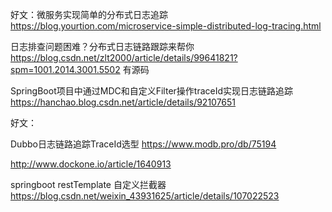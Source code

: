 好文：微服务实现简单的分布式日志追踪 https://blog.yourtion.com/microservice-simple-distributed-log-tracing.html

日志排查问题困难？分布式日志链路跟踪来帮你 https://blog.csdn.net/zlt2000/article/details/99641821?spm=1001.2014.3001.5502   有源码



SpringBoot项目中通过MDC和自定义Filter操作traceId实现日志链路追踪 https://hanchao.blog.csdn.net/article/details/92107651



好文：

Dubbo日志链路追踪TraceId选型 https://www.modb.pro/db/75194





http://www.dockone.io/article/1640913



springboot restTemplate 自定义拦截器 https://blog.csdn.net/weixin_43931625/article/details/107022523